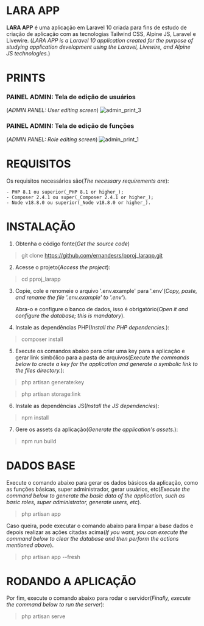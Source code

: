 # LARA APP
<b>LARA APP</b> é uma aplicação em Laravel 10 criada para fins de estudo de criação de aplicação com as tecnologias Tailwind CSS, Alpine JS, Laravel e Livewire. (_LARA APP is a Laravel 10 application created for the purpose of studying application development using the Laravel, Livewire, and Alpine JS technologies._)

# PRINTS

### PAINEL ADMIN: Tela de edição de usuários
(_ADMIN PANEL: User editing screen_)
![admin_print_3](https://github.com/ernandesrs/pproj_larapp/assets/70029077/16075d94-6937-494a-b74b-31833fcf77a3)

### PAINEL ADMIN: Tela de edição de funções
(_ADMIN PANEL: Role editing screen_)
![admin_print_1](https://github.com/ernandesrs/pproj_larapp/assets/70029077/f95af777-fc5c-4ce9-a66c-914f1b05429e)

# REQUISITOS
Os requisitos necessários são(_The necessary requirements are_):

    - PHP 8.1 ou superior(_PHP 8.1 or higher_);
    - Composer 2.4.1 ou super(_Composer 2.4.1 or higher_);
    - Node v18.8.0 ou superior(_Node v18.8.0 or higher_).

# INSTALAÇÃO
1. Obtenha o código fonte(_Get the source code_)
> git clone https://github.com/ernandesrs/pproj_larapp.git

2. Acesse o projeto(_Access the project_):
> cd pproj_larapp

3. Copie, cole e renomeie o arquivo '.env.example' para '.env'(_Copy, paste, and rename the file '.env.example' to '.env'_).

   Abra-o e configure o banco de dados, isso é obrigatório(_Open it and configure the database; this is mandatory_).

4. Instale as dependências PHP(_Install the PHP dependencies._):
> composer install

5. Execute os comandos abaixo para criar uma key para a aplicação e gerar link simbólico para a pasta de arquivos(_Execute the commands below to create a key for the application and generate a symbolic link to the files directory._):
> php artisan generate:key

> php artisan storage:link

6. Instale as dependências JS(_Install the JS dependencies_):
> npm install

7. Gere os assets da aplicação(_Generate the application's assets._):
> npm run build

# DADOS BASE
Execute o comando abaixo para gerar os dados básicos da aplicação, como as funções básicas, super administrador, gerar usuários, etc(_Execute the command below to generate the basic data of the application, such as basic roles, super administrator, generate users, etc_).
> php artisan app

Caso queira, pode executar o comando abaixo para limpar a base dados e depois realizar as ações citadas acima(_If you want, you can execute the command below to clear the database and then perform the actions mentioned above_).
> php artisan app --fresh

# RODANDO A APLICAÇÃO
Por fim, execute o comando abaixo para rodar o servidor(_Finally, execute the command below to run the server_):
> php artisan serve